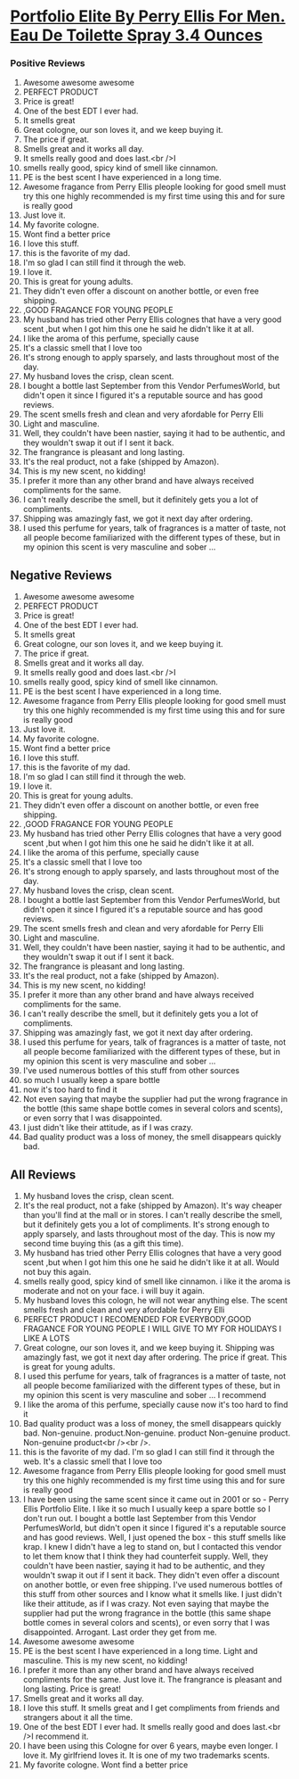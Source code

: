 # [Portfolio Elite By Perry Ellis For Men. Eau De Toilette Spray 3.4 Ounces](https://products.checkmycream.com/products/Portfolio-Elite-By-Perry-Ellis-For-Men.-Eau-De-Toilette-Spray-3.4-Ounces.html)

### Positive Reviews

<ol>
      <li>Awesome awesome awesome</li>
      <li>PERFECT PRODUCT</li>
      <li>Price is great!</li>
      <li>One of the best EDT I ever had.</li>
      <li>It smells great</li>
      <li>Great cologne, our son loves it, and we keep buying it.</li>
      <li>The price if great.</li>
      <li>Smells great and it works all day.</li>
      <li>It smells really good and does last.&lt;br /&gt;I</li>
      <li>smells really good, spicy kind of smell like cinnamon.</li>
      <li>PE is the best scent I have experienced in a long time.  </li>
      <li>Awesome fragance from Perry Ellis pleople looking for good smell must try this one highly recommended is my first time using this and for sure is really good</li>
      <li>Just love it.</li>
      <li>My favorite cologne.</li>
      <li>Wont find a better price</li>
      <li>I love this stuff.  </li>
      <li>this is the favorite of my dad.</li>
      <li>I&#x27;m so glad I can still find it through the web.</li>
      <li>I love it.</li>
      <li>This is great for young adults.</li>
      <li>They didn&#x27;t even offer a discount on another bottle, or even free shipping.  </li>
      <li>,GOOD FRAGANCE FOR YOUNG PEOPLE</li>
      <li>My husband has tried other Perry Ellis colognes that have a very good scent ,but when I got him this one he said he didn&#x27;t like it at all.</li>
      <li>I like the aroma of this perfume, specially cause</li>
      <li>It&#x27;s a classic smell that I love too</li>
      <li>It&#x27;s strong enough to apply sparsely, and lasts throughout most of the day.</li>
      <li>My husband loves the crisp, clean scent.</li>
      <li>I bought a bottle last September from this Vendor PerfumesWorld, but didn&#x27;t open it since I figured it&#x27;s a reputable source and has good reviews.  </li>
      <li>The scent smells fresh and clean and very afordable for Perry Elli</li>
      <li>Light and masculine.  </li>
      <li>Well, they couldn&#x27;t have been nastier, saying it had to be authentic, and they wouldn&#x27;t swap it out if I sent it back.  </li>
      <li>The frangrance is pleasant and long lasting.</li>
      <li>It&#x27;s the real product, not a fake (shipped by Amazon).</li>
      <li>This is my new scent, no kidding!</li>
      <li>I prefer it more than any other brand and have always received compliments for the same.</li>
      <li>I can&#x27;t really describe the smell, but it definitely gets you a lot of compliments.</li>
      <li>Shipping was amazingly fast, we got it next day after ordering.</li>
      <li>I used this perfume for years, talk of fragrances is a matter of taste, not all people become familiarized with the different types of these, but in my opinion this scent is very masculine and sober ...</li>
</ol>


<h2>Negative Reviews</h2>
<ol>
<li> Awesome awesome awesome</li>
<li> PERFECT PRODUCT</li>
<li> Price is great!</li>
<li> One of the best EDT I ever had.</li>
<li> It smells great</li>
<li> Great cologne, our son loves it, and we keep buying it.</li>
<li> The price if great.</li>
<li> Smells great and it works all day.</li>
<li> It smells really good and does last.&lt;br /&gt;I</li>
<li> smells really good, spicy kind of smell like cinnamon.</li>
<li> PE is the best scent I have experienced in a long time.  </li>
<li> Awesome fragance from Perry Ellis pleople looking for good smell must try this one highly recommended is my first time using this and for sure is really good</li>
<li> Just love it.</li>
<li> My favorite cologne.</li>
<li> Wont find a better price</li>
<li> I love this stuff.  </li>
<li> this is the favorite of my dad.</li>
<li> I&#x27;m so glad I can still find it through the web.</li>
<li> I love it.</li>
<li> This is great for young adults.</li>
<li> They didn&#x27;t even offer a discount on another bottle, or even free shipping.  </li>
<li> ,GOOD FRAGANCE FOR YOUNG PEOPLE</li>
<li> My husband has tried other Perry Ellis colognes that have a very good scent ,but when I got him this one he said he didn&#x27;t like it at all.</li>
<li> I like the aroma of this perfume, specially cause</li>
<li> It&#x27;s a classic smell that I love too</li>
<li> It&#x27;s strong enough to apply sparsely, and lasts throughout most of the day.</li>
<li> My husband loves the crisp, clean scent.</li>
<li> I bought a bottle last September from this Vendor PerfumesWorld, but didn&#x27;t open it since I figured it&#x27;s a reputable source and has good reviews.  </li>
<li> The scent smells fresh and clean and very afordable for Perry Elli</li>
<li> Light and masculine.  </li>
<li> Well, they couldn&#x27;t have been nastier, saying it had to be authentic, and they wouldn&#x27;t swap it out if I sent it back.  </li>
<li> The frangrance is pleasant and long lasting.</li>
<li> It&#x27;s the real product, not a fake (shipped by Amazon).</li>
<li> This is my new scent, no kidding!</li>
<li> I prefer it more than any other brand and have always received compliments for the same.</li>
<li> I can&#x27;t really describe the smell, but it definitely gets you a lot of compliments.</li>
<li> Shipping was amazingly fast, we got it next day after ordering.</li>
<li> I used this perfume for years, talk of fragrances is a matter of taste, not all people become familiarized with the different types of these, but in my opinion this scent is very masculine and sober ...</li>
<li> I&#x27;ve used numerous bottles of this stuff from other sources</li>
<li> so much I usually keep a spare bottle</li>
<li> now it&#x27;s too hard to find it</li>
<li> Not even saying that maybe the supplier had put the wrong fragrance in the bottle (this same shape bottle comes in several colors and scents), or even sorry that I was disappointed.  </li>
<li> I just didn&#x27;t like their attitude, as if I was crazy.</li>
<li> Bad quality product was a loss of money, the smell disappears quickly bad.</li>
</ol>

<h2>All Reviews</h2>

<ol>
    <li> My husband loves the crisp, clean scent.</li>
    <li> It&#x27;s the real product, not a fake (shipped by Amazon). It&#x27;s way cheaper than you&#x27;ll find at the mall or in stores. I can&#x27;t really describe the smell, but it definitely gets you a lot of compliments. It&#x27;s strong enough to apply sparsely, and lasts throughout most of the day. This is now my second time buying this (as a gift this time).</li>
    <li> My husband has tried other Perry Ellis colognes that have a very good scent ,but when I got him this one he said he didn&#x27;t like it at all. Would not buy this again.</li>
    <li> smells really good, spicy kind of smell like cinnamon. i like it the aroma is moderate and not on your face. i will buy it again.</li>
    <li> My husband loves this cologn, he will not wear anything else. The scent smells fresh and clean and very afordable for Perry Elli</li>
    <li> PERFECT PRODUCT I RECOMENDED FOR EVERYBODY,GOOD FRAGANCE FOR YOUNG PEOPLE I WILL GIVE TO MY FOR HOLIDAYS I LIKE A LOTS</li>
    <li> Great cologne, our son loves it, and we keep buying it. Shipping was amazingly fast, we got it next day after ordering. The price if great. This is great for young adults.</li>
    <li> I used this perfume for years, talk of fragrances is a matter of taste, not all people become familiarized with the different types of these, but in my opinion this scent is very masculine and sober ... I recommend</li>
    <li> I like the aroma of this perfume, specially cause now it&#x27;s too hard to find it</li>
    <li> Bad quality product was a loss of money, the smell disappears quickly bad. Non-genuine. product.Non-genuine. product Non-genuine product. Non-genuine product&lt;br /&gt;&lt;br /&gt;.</li>
    <li> this is the favorite of my dad. I&#x27;m so glad I can still find it through the web. It&#x27;s a classic smell that I love too</li>
    <li> Awesome fragance from Perry Ellis pleople looking for good smell must try this one highly recommended is my first time using this and for sure is really good</li>
    <li> I have been using the same scent since it came out in 2001 or so - Perry Ellis Portfolio Elite.  I like it so much I usually keep a spare bottle so I don&#x27;t run out.  I bought a bottle last September from this Vendor PerfumesWorld, but didn&#x27;t open it since I figured it&#x27;s a reputable source and has good reviews.  Well, I just opened the box - this stuff smells like krap.  I knew I didn&#x27;t have a leg to stand on, but I contacted this vendor to let them know that I think they had counterfeit supply.  Well, they couldn&#x27;t have been nastier, saying it had to be authentic, and they wouldn&#x27;t swap it out if I sent it back.  They didn&#x27;t even offer a discount on another bottle, or even free shipping.  I&#x27;ve used numerous bottles of this stuff from other sources and I know what it smells like.  I just didn&#x27;t like their attitude, as if I was crazy. Not even saying that maybe the supplier had put the wrong fragrance in the bottle (this same shape bottle comes in several colors and scents), or even sorry that I was disappointed.  Arrogant.  Last order they get from me.</li>
    <li> Awesome awesome awesome</li>
    <li> PE is the best scent I have experienced in a long time.  Light and masculine.  This is my new scent, no kidding!</li>
    <li> I prefer it more than any other brand and have always received compliments for the same. Just love it. The frangrance is pleasant and long lasting. Price is great!</li>
    <li> Smells great and it works all day.</li>
    <li> I love this stuff.  It smells great and I get compliments from friends and strangers about it all the time.</li>
    <li> One of the best EDT I ever had. It smells really good and does last.&lt;br /&gt;I recommend it.</li>
    <li> I have been using this Cologne for over 6 years, maybe even longer. I love it. My girlfriend loves it. It is one of my two trademarks scents.</li>
    <li> My favorite cologne. Wont find a better price</li>
</ol>




